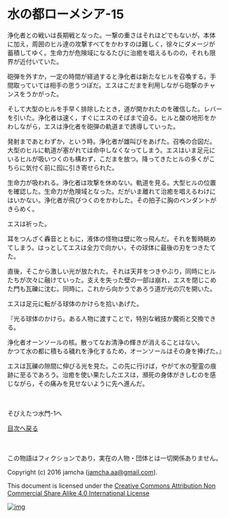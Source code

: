 # 水の都ローメシア-15

浄化者との戦いは長期戦となった。一撃の重さはそれほどでもないが，本体  
に加え，周囲のヒル達の攻撃すべてをかわすのは難しく，徐々にダメージが  
蓄積してゆく。生命力が危険域になるたびに治癒を唱えるものの，それも限  
界が近付いていた。  

砲弾を外すか，一定の時間が経過すると浄化者は新たなヒルを召喚する。手  
間取っていては相手の思うつぼだ。エスはこだまを利用しながら砲撃のチャ  
ンスをうかがった。  

そして大型のヒルを手早く排除したとき，道が開かれたのを確信した。レバー  
を引いた。浄化者は速く，すぐにエスのそばまで迫る。ヒルと酸の地形をか  
わしながら，エスは浄化者を砲弾の軌道まで誘導していった。  

発射まであとわずか，という時。浄化者が雄叫びをあげた。召喚の合図だ。  
大型のヒルに軌道が塞がれては命中しなくなってしまう。エスはいま足元に  
いるヒルが吸いつくのも構わず，こだまを放つ。降ってきたヒルの多くがこ  
ちらに気付く前に囮に引き寄せられた。  

生命力が吸われる。浄化者は攻撃を休めない。軌道を見る。大型ヒルの位置  
を確認した。生命力が危険域となった。だがいま離れて治癒を唱えるわけに  
はいかない。浄化者が飛びつくのをかわした。その拍子に胸のペンダントが  
きらめく。  

エスは祈った。  

耳をつんざく轟音とともに，液体の怪物は壁に吹っ飛んだ。それを暫時眺め  
てしまう。はっとしてエスは全力で向かい，その球体に最後の刃をつきたて  
た。  

直後，そこから激しい光が放たれた。それは天井をつきやぶり，同時にヒル  
たちが次々に融けていった。支えを失った壁の一部は崩れ，エスを閉じこめ  
た門も瓦礫に沈む。同時に，これから向かうであろう道が光の穴を開いた。  

エスは足元に転がる球体のかけらを拾いあげた。  

『光る球体のかけら。ある人物に渡すことで，特別な戦技か魔術と交換でき  
る。  

浄化者オーンソールの核。散ってなお清浄の輝きが消えることはない。  
かつて水の都に積もる穢れを浄化するため，オーンソールはその身を捧げた。』  

エスは瓦礫の隙間に伸びる光を見た。この先に行けば，やがて水の聖霊の痕  
跡に至るであろう。治癒を使い果たしたエスは，瀕死の身体がきしむのを感  
じながら，その痛みを見せないように先へ進んだ。  

<br>  
<br>  
そびえたつ水門-1へ  

<br>  

[目次へ戻る](https://github.com/jamcha-aa/EbonyBlades/blob/master/README.md)  

<br>  
<br>  
この物語はフィクションであり，実在の人物・団体とは一切関係ありません。  

Copyright (c) 2016 jamcha (jamcha.aa@gmail.com).  

This document is licensed under the [Creative Commons Attribution Non Commercial Share Alike 4.0 International License](http://creativecommons.org/licenses/by-nc-sa/4.0/deed)  

[![img](http://i.creativecommons.org/l/by-nc-sa/3.0/80x15.png)](http://creativecommons.org/licenses/by-nc-sa/4.0/deed)